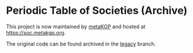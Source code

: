 # Periodic Table of Societies (Archive)
This project is now maintained by [metaKGP](https://github.com/metakgp/societytable) and hosted at https://soc.metakgp.org.

The original code can be found archived in the [legacy](https://github.com/metakgp/societytable/tree/legacy) branch.